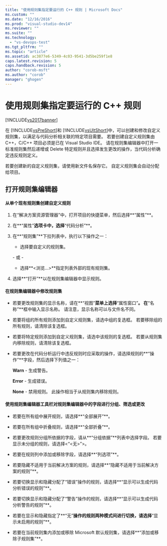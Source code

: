 ```yaml
---
title: "使用规则集指定要运行的 C++ 规则 | Microsoft Docs"
ms.custom: ""
ms.date: "12/16/2016"
ms.prod: "visual-studio-dev14"
ms.reviewer: ""
ms.suite: ""
ms.technology: 
  - "vs-devops-test"
ms.tgt_pltfrm: ""
ms.topic: "article"
ms.assetid: ac3877e6-5349-4c03-9541-3d5be259f1e8
caps.latest.revision: 5
caps.handback.revision: 5
author: "corob-msft"
ms.author: "corob"
manager: "ghogen"
---
```

# 使用规则集指定要运行的 C++ 规则
[!INCLUDE[vs2017banner](../code-quality/includes/vs2017banner.md)]

在 [!INCLUDE[vsPreShort](../code-quality/includes/vspreshort_md.md)]和 [!INCLUDE[vsUltShort](../code-quality/includes/vsultshort_md.md)]中，可以创建和修改自定义规则集，以满足与代码分析相关联的特定项目需要。  若要创建自定义规则集由 C\+\+，C\/C\+\+ 项目必须是已在 Visual Studio IDE。  请在规则集编辑器中打开一标准规则集然后递增或 Delete 特定规则并且选择发生更改的操作，当代码分析确定违反规则定义。  
  
 若要创建新的自定义规则集，请使用新文件名保存它。  自定义规则集会自动分配给项目。  
  
## 打开规则集编辑器  
  
#### 从单个现有规则集创建自定义规则  
  
1.  在“解决方案资源管理器”中，打开项目的快捷菜单，然后选择**“属性”**。  
  
2.  在**“属性”**选项卡中，选择**“代码分析”**。  
  
3.  在**“规则集”**下拉列表中，执行以下操作之一：  
  
    -   选择要自定义的规则集。  
  
     \- 或 \-  
  
    -   选择**\<浏览...\>**指定列表外部的现有规则集。  
  
4.  选择**“打开”**以在规则集编辑器中显示规则。  
  
#### 在规则集编辑器中修改规则集  
  
-   若要更改规则集的显示名称，请在**“视图”**菜单上选择**“属性窗口”**。  在**“名称”**框中输入显示名称。  请注意，显示名称可以与文件名不同。  
  
-   若要将组的所有规则添加到自定义规则集，请选中组的复选框。  若要移除组的所有规则，请清除该复选框。  
  
-   若要将特定规则添加到自定义规则集，请选中该规则的复选框。  若要从规则集内移除规则，请清除该复选框。  
  
-   若要更改在代码分析运行中违反规则时应采取的操作，请选择规则的**“操作”**字段，然后选择下列值之一：  
  
     **Warn** \- 生成警告。  
  
     **Error** \- 生成错误。  
  
     **None** \- 禁用规则。  此操作相当于从规则集内移除规则。  
  
#### 使用规则集编辑器工具栏对规则集编辑器中的字段进行分组、筛选或更改  
  
-   若要在所有组中展开规则，请选择**“全部展开”**。  
  
-   若要在所有组中折叠规则，请选择**“全部折叠”**。  
  
-   若要更改规则分组所依据的字段，请从**“分组依据”**列表中选择字段。  若要显示未分组的规则，请选择\<“\<无\>”\>。  
  
-   若要在规则列中添加或移除字段，请选择**“列选项”**。  
  
-   若要隐藏不适用于当前解决方案的规则，请选择**“隐藏不适用于当前解决方案的规则”**。  
  
-   若要切换显示和隐藏分配了“错误”操作的规则，请选择**“显示可以生成代码分析错误的规则”**。  
  
-   若要切换显示和隐藏分配了“警告”操作的规则，请选择**“显示可以生成代码分析警告的规则”**。  
  
-   若要在显示和隐藏指定了**“无”**操作的规则两种模式间进行切换，请选择**“显示未启用的规则”**。  
  
-   若要在当前规则集内添加或移除 Microsoft 默认规则集，请选择**“添加或移除子规则集”**。